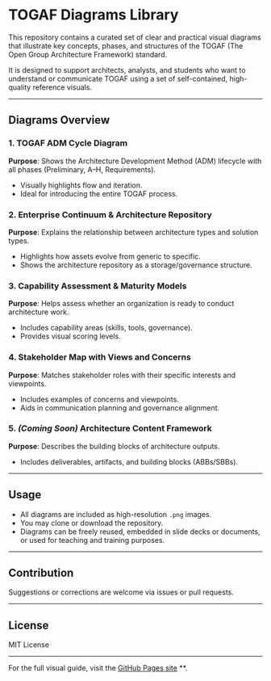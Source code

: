 # TOGAF Diagrams Library

This repository contains a curated set of clear and practical visual diagrams that illustrate key concepts, phases, and structures of the TOGAF (The Open Group Architecture Framework) standard.

It is designed to support architects, analysts, and students who want to understand or communicate TOGAF using a set of self-contained, high-quality reference visuals.

---

## Diagrams Overview

### 1. **TOGAF ADM Cycle Diagram**

**Purpose**: Shows the Architecture Development Method (ADM) lifecycle with all phases (Preliminary, A–H, Requirements).

* Visually highlights flow and iteration.
* Ideal for introducing the entire TOGAF process.

### 2. **Enterprise Continuum & Architecture Repository**

**Purpose**: Explains the relationship between architecture types and solution types.

* Highlights how assets evolve from generic to specific.
* Shows the architecture repository as a storage/governance structure.

### 3. **Capability Assessment & Maturity Models**

**Purpose**: Helps assess whether an organization is ready to conduct architecture work.

* Includes capability areas (skills, tools, governance).
* Provides visual scoring levels.

### 4. **Stakeholder Map with Views and Concerns**

**Purpose**: Matches stakeholder roles with their specific interests and viewpoints.

* Includes examples of concerns and viewpoints.
* Aids in communication planning and governance alignment.

### 5. *(Coming Soon)* Architecture Content Framework

**Purpose**: Describes the building blocks of architecture outputs.

* Includes deliverables, artifacts, and building blocks (ABBs/SBBs).

---

## Usage

* All diagrams are included as high-resolution `.png` images.
* You may clone or download the repository.
* Diagrams can be freely reused, embedded in slide decks or documents, or used for teaching and training purposes.

---

## Contribution

Suggestions or corrections are welcome via issues or pull requests.

---

## License

MIT License

---

For the full visual guide, visit the [GitHub Pages site](#) **.
